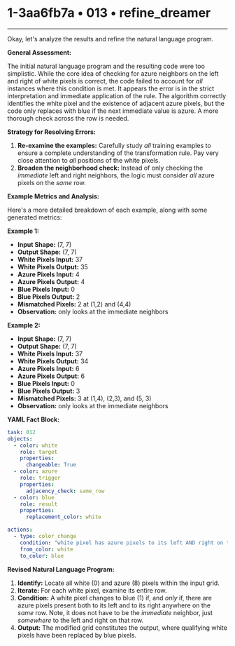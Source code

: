 # 1-3aa6fb7a • 013 • refine_dreamer

---
Okay, let's analyze the results and refine the natural language program.

**General Assessment:**

The initial natural language program and the resulting code were too simplistic. While the core idea of checking for azure neighbors on the left and right of white pixels is correct, the code failed to account for *all* instances where this condition is met. It appears the error is in the strict interpretation and immediate application of the rule. The algorithm correctly identifies the white pixel and the existence of adjacent azure pixels, but the code only replaces with blue if the next immediate value is azure. A more thorough check across the row is needed.

**Strategy for Resolving Errors:**
1.  **Re-examine the examples:** Carefully study *all* training examples to ensure a complete understanding of the transformation rule. Pay very close attention to *all* positions of the white pixels.
2.  **Broaden the neighborhood check:** Instead of only checking the *immediate* left and right neighbors, the logic must consider *all* azure pixels on the *same* row.

**Example Metrics and Analysis:**

Here's a more detailed breakdown of each example, along with some generated metrics:

**Example 1:**

*   **Input Shape:** (7, 7)
*   **Output Shape:** (7, 7)
*   **White Pixels Input:** 37
*   **White Pixels Output:** 35
*   **Azure Pixels Input:** 4
*   **Azure Pixels Output:** 4
*   **Blue Pixels Input:** 0
*   **Blue Pixels Output:** 2
*   **Mismatched Pixels:** 2 at (1,2) and (4,4)
* **Observation:** only looks at the immediate neighbors

**Example 2:**

*   **Input Shape:** (7, 7)
*   **Output Shape:** (7, 7)
*   **White Pixels Input:** 37
*   **White Pixels Output:** 34
*   **Azure Pixels Input:** 6
*   **Azure Pixels Output:** 6
*   **Blue Pixels Input:** 0
*   **Blue Pixels Output:** 3
*   **Mismatched Pixels:** 3 at (1,4), (2,3), and (5, 3)
* **Observation:** only looks at the immediate neighbors

**YAML Fact Block:**

```yaml
task: 012
objects:
  - color: white
    role: target
    properties:
      changeable: True
  - color: azure
    role: trigger
    properties:
      adjacency_check: same_row
  - color: blue
    role: result
    properties:
      replacement_color: white

actions:
  - type: color_change
    condition: "white pixel has azure pixels to its left AND right on the same row"
    from_color: white
    to_color: blue

```

**Revised Natural Language Program:**

1.  **Identify:** Locate all white (0) and azure (8) pixels within the input grid.
2.  **Iterate:** For each white pixel, examine its entire row.
3.  **Condition:** A white pixel changes to blue (1) if, and *only* if, there are azure pixels present both to its left and to its right anywhere on the *same* row. Note, it does not have to be the *immediate* neighbor, just *somewhere* to the left and right on that row.
4.  **Output:** The modified grid constitutes the output, where qualifying white pixels have been replaced by blue pixels.

